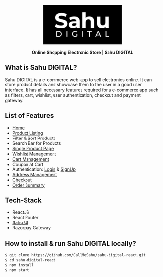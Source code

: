 <div align="center">

   <a href="https://sahudigital.vercel.app/">
        <img src="./src/assets/README-logo.png"  alt="" /> 
   </a>

 **Online Shopping Electronic Store | Sahu DIGITAL**
</div>

## **What is Sahu DIGITAL?**
Sahu DIGITAL is a e-commerce web-app to sell electronics online. It can store product details and showcase them to the user in a good user interface. It has all necessary features required for a e-commerce app such as filters, cart, wishlist, user authentication, checkout and payment gateway.
[](./src/assets/payment-logo.png)

## **List of Features**
- [Home](https://sahudigital.vercel.app/)
- [Product Listing](https://sahudigital.vercel.app/product)
- Filter & Sort Products
- Search Bar for Products
- [Single Product Page](https://sahudigital.vercel.app/product/1)
- [Wishlist Management](https://sahudigital.vercel.app/wishlist)
- [Cart Management](https://sahudigital.vercel.app/cart)
- Coupon at Cart
- Authentication: [Login](https://sahudigital.vercel.app/login) & [SignUp](https://sahudigital.vercel.app/signup)
- [Address Management](https://sahudigital.vercel.app/user_profile)
- [Checkout](https://sahudigital.vercel.app/checkout)
- [Order Summary](https://sahudigital.vercel.app/order_summary)

## **Tech-Stack**
- ReactJS
- React Router
- [Sahu UI](https://sahu-ui.vercel.app/)
- Razorpay Gateway


## **How to install & run Sahu DIGITAL locally?**
```
$ git clone https://github.com/CallMeSahu/sahu-digital-react.git
$ cd sahu-digital-react
$ npm install
$ npm start
```
